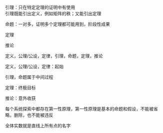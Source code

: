 引理：只在特定定理的证明中有使用    
     引理既能引出定义，例如矩阵的秩；又能引出定理    
    
命题：一对多，证明多个定理都可能用到，阶段性成果    
    
定理    
    
推论    
    
定义，公理/公设，定律，引理，命题，定理，推论    
    
定义，公理/公设，定律：起始    
    
引理，命题属于中间过程    
    
定理：终极目标    
    
推论：意外收获    
    
每个系统探索中都存在第一性原理，第一性原理是基本的命题和假设，不能被省略，删除，也不能被违反    
    
全体实数就是直线上所有点的名字    
    
